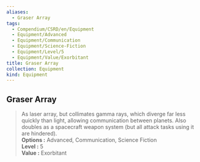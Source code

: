 ```yaml
---
aliases:
  - Graser Array
tags:
  - Compendium/CSRD/en/Equipment
  - Equipment/Advanced
  - Equipment/Communication
  - Equipment/Science-Fiction
  - Equipment/Level/5
  - Equipment/Value/Exorbitant
title: Graser Array
collection: Equipment
kind: Equipment
---
```

## Graser Array  
  
>As laser array, but collimates gamma rays, which diverge far less quickly than light, allowing communication between planets. Also doubles as a spacecraft weapon system (but all attack tasks using it are hindered).  
> **Options :** Advanced, Communication, Science Fiction  
> **Level :** 5  
> **Value :** Exorbitant